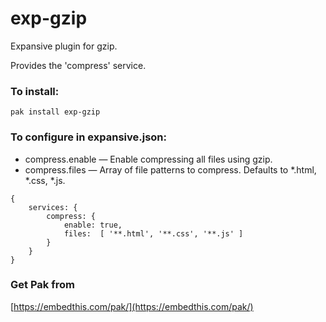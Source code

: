 exp-gzip
===

Expansive plugin for gzip.

Provides the 'compress' service.

### To install:

    pak install exp-gzip

### To configure in expansive.json:

* compress.enable &mdash; Enable compressing all files using gzip.
* compress.files &mdash; Array of file patterns to compress. Defaults to *.html, *.css, *.js.

```
{
    services: {
        compress: {
            enable: true,
            files:  [ '**.html', '**.css', '**.js' ]
        }
    }
}
```

### Get Pak from

[https://embedthis.com/pak/](https://embedthis.com/pak/)
